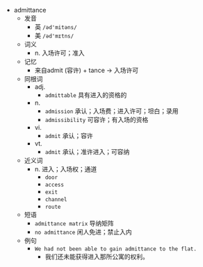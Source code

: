 - admittance
  - 发音
    - 英 `/əd'mitəns/`
    - 美 `/əd'mɪtns/`
  - 词义
    - n. 入场许可；准入
  - 记忆
    - 来自admit (容许) + tance → 入场许可
  - 同根词
    - adj.
      - `admittable` 具有进入的资格的
    - n.
      - `admission` 承认；入场费；进入许可；坦白；录用
      - `admissibility` 可容许；有入场的资格
    - vi.
      - `admit` 承认；容许
    - vt.
      - `admit` 承认；准许进入；可容纳
  - 近义词
    - n. 进入；入场权；通道
      - `door`
      - `access`
      - `exit`
      - `channel`
      - `route`
  - 短语
    - `admittance matrix` 导纳矩阵 
    - `no admittance` 闲人免进；禁止入内 
  - 例句
    - `We had not been able to gain admittance to the flat.`
      - 我们还未能获得进入那所公寓的权利。

